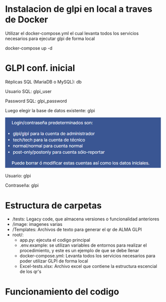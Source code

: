 # Instalacion de glpi en local a traves de Docker

Utilizar el docker-compose.yml el cual levanta todos los servicios necesarios para ejecutar glpi de forma local

docker-compose up -d

# GLPI conf. inicial

Réplicas SQL (MariaDB o MySQL): db

Usuario SQL: glpi_user

Password SQL: glpi_password

Luego elegir la base de datos existente: glpi

![1737324268611](image/README/1737324268611.png)

Usuario: glpi

Contraseña: glpi

# Estructura de carpetas

- /tests: Legacy code, que almacena versiones o funcionalidad anteriores
- /image: imagenes varias
- /Templates: Archivos de texto para generar el qr de ALMA GLPI
- root/:
  - app.py: ejecuta el codigo principal
  - .env.example: se utilizan variables de entornos para realizar el procedimiento, y este es un ejemplo de que se debe llenar
  - docker-compose.yml: Levanta todos los servicios necesarios para poder utilizar GLPI de forma local
  - Excel-tests.xlsx: Archivo excel que contiene la estructura escencial de los qr's


# Funcionamiento del codigo
